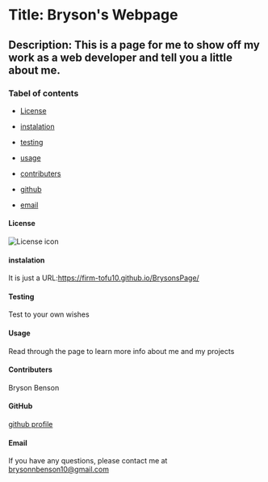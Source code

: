 
# Title: Bryson's Webpage

## Description: This is a page for me to show off my work as a web developer and tell you a little about me.

### Tabel of contents

* [License](#license)

* [instalation](#instalation)

* [testing](#testing)

* [usage](#usage)

* [contributers](#contributers)

* [github](#github)

* [email](#email)

#### License
![License icon](https://img.shields.io/badge/license-NONE-blue.svg)

#### instalation
It is just a URL:https://firm-tofu10.github.io/BrysonsPage/

#### Testing
Test to your own wishes

#### Usage
Read through the page to learn more info about me and my projects

#### Contributers
Bryson Benson

#### GitHub
[github profile](https://github.com/Firm-Tofu10)

#### Email
If you have any questions, please contact me at brysonnbenson10@gmail.com


